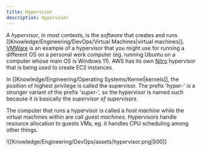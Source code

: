 ```yaml
---
title: Hypervisor
description: Hypervisor
---
```


A *hypervisor*, in most contexts, is the *software* that creates and runs [[Knowledge/Engineering/DevOps/Virtual Machines|virtual machines]]. [VMWare](https://www.vmware.com/au.html) is an example of a hypervisor that you might use for running a different OS on a personal work computer (eg. running Ubuntu on a computer whose main OS is Windows 11). AWS has its own [Nitro](https://aws.amazon.com/ec2/nitro/) hypervisor that is being used to create EC2 instances. 

In [[Knowledge/Engineering/Operating Systems/Kernel|kernels]], the position of highest privilege is called the supervisor. The prefix 'hyper-' is a stronger variant of the prefix 'super-', so the hypervisor is named such because it is basically the *supervisor of supervisors*.

The computer that runs a hypervisor is called a *host machine* while the virtual machines within are call *guest machines*. Hypervisors handle resource allocation to guests VMs, eg. it handles CPU scheduling among other things.

![[Knowledge/Engineering/DevOps/assets/hypervisor.png|500]]
